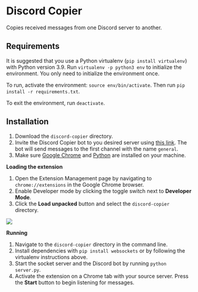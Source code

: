 # Discord Copier

Copies received messages from one Discord server to another.

## Requirements

It is suggested that you use a Python virtualenv (`pip install virtualenv`) with Python version 3.9. Run `virtualenv -p python3 env` to initialize the environment. You only need to initialize the environment once.

To run, activate the environment: `source env/bin/activate`. Then run `pip install -r requirements.txt`.

To exit the environment, run `deactivate`.

## Installation

1) Download the `discord-copier` directory.
2) Invite the Discord Copier bot to you desired server using [this link](https://discord.com/oauth2/authorize?client_id=859870778270416917&permissions=2048&scope=bot). The bot will send messages to the first channel with the name `general`.
3) Make sure [Google Chrome](https://www.google.com/chrome) and [Python](https://www.python.org/downloads) are installed on your machine.

**Loading the extension**

1) Open the Extension Management page by navigating to `chrome://extensions` in the Google Chrome browser.
2) Enable Developer mode by clicking the toggle switch next to **Developer Mode**.
3) Click the **Load unpacked** button and select the `discord-copier` directory.

![](https://user-images.githubusercontent.com/27871609/124992129-6fc48b80-dff7-11eb-9a45-a361aaec333a.png)

**Running**

1) Navigate to the `discord-copier` directory in the command line.
2) Install dependencies with `pip install websockets` or by following the virtualenv instructions above.
3) Start the socket server and the Discord bot by running `python server.py`.
4) Activate the extension on a Chrome tab with your source server. Press the **Start** button to begin listening for messages.
